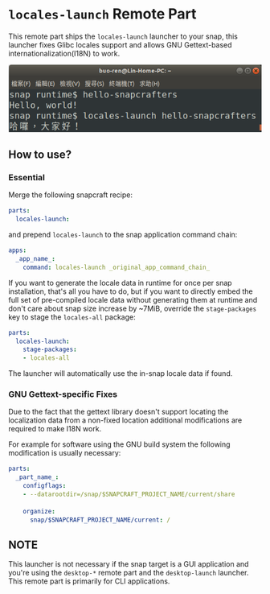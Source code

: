 # `locales-launch` Remote Part
This remote part ships the `locales-launch` launcher to your snap, this launcher fixes Glibc locales support and allows GNU Gettext-based internationalization(I18N) to work.

![example of gettext support](screenshots/example-gettext-support.png)

## How to use?
### Essential
Merge the following snapcraft recipe:

```yaml
parts:
  locales-launch:
```

and prepend `locales-launch` to the snap application command chain:

```yaml
apps:
  _app_name_:
    command: locales-launch _original_app_command_chain_
```

If you want to generate the locale data in runtime for once per snap installation, that's all you have to do, but if you want to directly embed the full set of pre-compiled locale data without generating them at runtime and don't care about snap size increase by ~7MiB, override the `stage-packages` key to stage the `locales-all` package:


```yaml
parts:
  locales-launch:
    stage-packages:
    - locales-all
```

The launcher will automatically use the in-snap locale data if found.

### GNU Gettext-specific Fixes
Due to the fact that the gettext library doesn't support locating the localization data from a non-fixed location additional modifications are required to make I18N work.

For example for software using the GNU build system the following modification is usually necessary:

```yaml  
parts:
  _part_name_:
    configflags:
    - --datarootdir=/snap/$SNAPCRAFT_PROJECT_NAME/current/share

    organize:
      snap/$SNAPCRAFT_PROJECT_NAME/current: /
```

## NOTE
This launcher is not necessary if the snap target is a GUI application and you're using the `desktop-*` remote part and the `desktop-launch` launcher.  This remote part is primarily for CLI applications.
